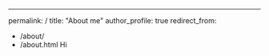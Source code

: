 ---
permalink: /
title: "About me"
author_profile: true
redirect_from: 
  - /about/
  - /about.html
Hi
